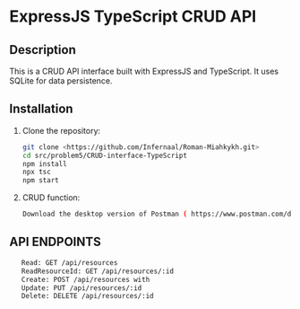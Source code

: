 # ExpressJS TypeScript CRUD API

## Description

This is a CRUD API interface built with ExpressJS and TypeScript. It uses SQLite for data persistence.

## Installation

1. Clone the repository:
   ```bash
   git clone <https://github.com/Infernaal/Roman-Miahkykh.git>
   cd src/problem5/CRUD-interface-TypeScript
   npm install
   npx tsc
   npm start

2. CRUD function:
    ```bash
    Download the desktop version of Postman ( https://www.postman.com/downloads/ ) to test the CRUD functions using POST, GET, PUT, DELETE.

## API ENDPOINTS
```bash
   Read: GET /api/resources
   ReadResourceId: GET /api/resources/:id
   Create: POST /api/resources with 
   Update: PUT /api/resources/:id
   Delete: DELETE /api/resources/:id